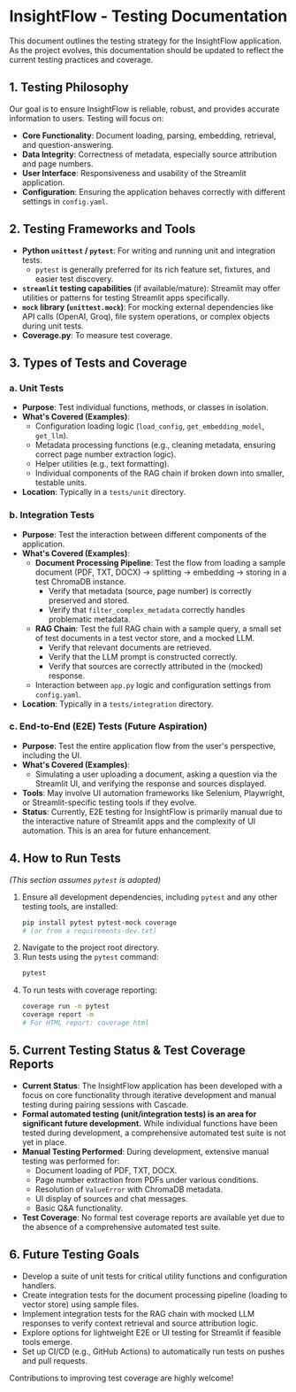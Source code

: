# InsightFlow - Testing Documentation

This document outlines the testing strategy for the InsightFlow application. As the project evolves, this documentation should be updated to reflect the current testing practices and coverage.

## 1. Testing Philosophy

Our goal is to ensure InsightFlow is reliable, robust, and provides accurate information to users. Testing will focus on:

*   **Core Functionality**: Document loading, parsing, embedding, retrieval, and question-answering.
*   **Data Integrity**: Correctness of metadata, especially source attribution and page numbers.
*   **User Interface**: Responsiveness and usability of the Streamlit application.
*   **Configuration**: Ensuring the application behaves correctly with different settings in `config.yaml`.

## 2. Testing Frameworks and Tools

*   **Python `unittest` / `pytest`**: For writing and running unit and integration tests.
    *   `pytest` is generally preferred for its rich feature set, fixtures, and easier test discovery.
*   **`streamlit` testing capabilities** (if available/mature): Streamlit may offer utilities or patterns for testing Streamlit apps specifically.
*   **`mock` library (`unittest.mock`)**: For mocking external dependencies like API calls (OpenAI, Groq), file system operations, or complex objects during unit tests.
*   **Coverage.py**: To measure test coverage.

## 3. Types of Tests and Coverage

### a. Unit Tests

*   **Purpose**: Test individual functions, methods, or classes in isolation.
*   **What's Covered (Examples)**:
    *   Configuration loading logic (`load_config`, `get_embedding_model`, `get_llm`).
    *   Metadata processing functions (e.g., cleaning metadata, ensuring correct page number extraction logic).
    *   Helper utilities (e.g., text formatting).
    *   Individual components of the RAG chain if broken down into smaller, testable units.
*   **Location**: Typically in a `tests/unit` directory.

### b. Integration Tests

*   **Purpose**: Test the interaction between different components of the application.
*   **What's Covered (Examples)**:
    *   **Document Processing Pipeline**: Test the flow from loading a sample document (PDF, TXT, DOCX) -> splitting -> embedding -> storing in a test ChromaDB instance.
        *   Verify that metadata (source, page number) is correctly preserved and stored.
        *   Verify that `filter_complex_metadata` correctly handles problematic metadata.
    *   **RAG Chain**: Test the full RAG chain with a sample query, a small set of test documents in a test vector store, and a mocked LLM.
        *   Verify that relevant documents are retrieved.
        *   Verify that the LLM prompt is constructed correctly.
        *   Verify that sources are correctly attributed in the (mocked) response.
    *   Interaction between `app.py` logic and configuration settings from `config.yaml`.
*   **Location**: Typically in a `tests/integration` directory.

### c. End-to-End (E2E) Tests (Future Aspiration)

*   **Purpose**: Test the entire application flow from the user's perspective, including the UI.
*   **What's Covered (Examples)**:
    *   Simulating a user uploading a document, asking a question via the Streamlit UI, and verifying the response and sources displayed.
*   **Tools**: May involve UI automation frameworks like Selenium, Playwright, or Streamlit-specific testing tools if they evolve.
*   **Status**: Currently, E2E testing for InsightFlow is primarily manual due to the interactive nature of Streamlit apps and the complexity of UI automation. This is an area for future enhancement.

## 4. How to Run Tests

*(This section assumes `pytest` is adopted)*

1.  Ensure all development dependencies, including `pytest` and any other testing tools, are installed:
    ```bash
    pip install pytest pytest-mock coverage
    # (or from a requirements-dev.txt)
    ```
2.  Navigate to the project root directory.
3.  Run tests using the `pytest` command:
    ```bash
    pytest
    ```
4.  To run tests with coverage reporting:
    ```bash
    coverage run -m pytest
    coverage report -m
    # For HTML report: coverage html
    ```

## 5. Current Testing Status & Test Coverage Reports

*   **Current Status**: The InsightFlow application has been developed with a focus on core functionality through iterative development and manual testing during pairing sessions with Cascade.
*   **Formal automated testing (unit/integration tests) is an area for significant future development.** While individual functions have been tested during development, a comprehensive automated test suite is not yet in place.
*   **Manual Testing Performed**: During development, extensive manual testing was performed for:
    *   Document loading of PDF, TXT, DOCX.
    *   Page number extraction from PDFs under various conditions.
    *   Resolution of `ValueError` with ChromaDB metadata.
    *   UI display of sources and chat messages.
    *   Basic Q&A functionality.
*   **Test Coverage**: No formal test coverage reports are available yet due to the absence of a comprehensive automated test suite.

## 6. Future Testing Goals

*   Develop a suite of unit tests for critical utility functions and configuration handlers.
*   Create integration tests for the document processing pipeline (loading to vector store) using sample files.
*   Implement integration tests for the RAG chain with mocked LLM responses to verify context retrieval and source attribution logic.
*   Explore options for lightweight E2E or UI testing for Streamlit if feasible tools emerge.
*   Set up CI/CD (e.g., GitHub Actions) to automatically run tests on pushes and pull requests.

Contributions to improving test coverage are highly welcome!
